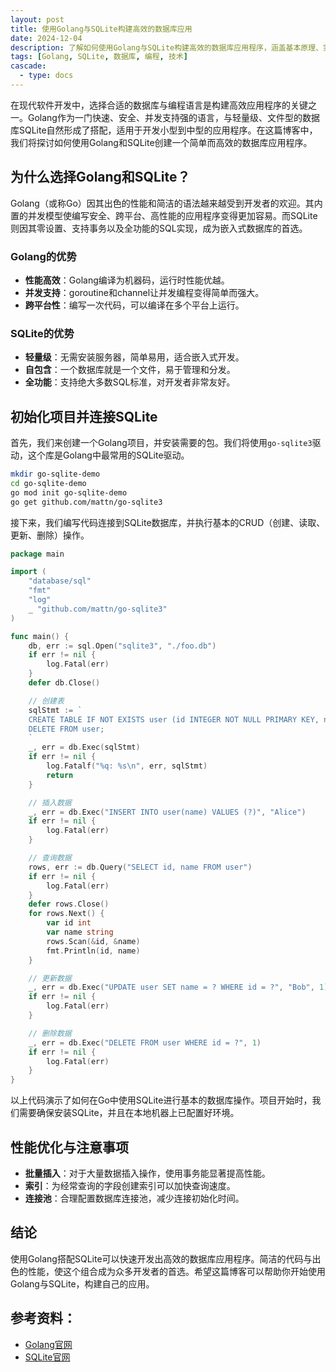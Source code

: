 ```yaml
---
layout: post
title: 使用Golang与SQLite构建高效的数据库应用
date: 2024-12-04
description: 了解如何使用Golang与SQLite构建高效的数据库应用程序，涵盖基本原理、实现步骤及性能优化。
tags: [Golang, SQLite, 数据库, 编程, 技术]
cascade:
  - type: docs
---
```


在现代软件开发中，选择合适的数据库与编程语言是构建高效应用程序的关键之一。Golang作为一门快速、安全、并发支持强的语言，与轻量级、文件型的数据库SQLite自然形成了搭配，适用于开发小型到中型的应用程序。在这篇博客中，我们将探讨如何使用Golang和SQLite创建一个简单而高效的数据库应用程序。

## 为什么选择Golang和SQLite？

Golang（或称Go）因其出色的性能和简洁的语法越来越受到开发者的欢迎。其内置的并发模型使编写安全、跨平台、高性能的应用程序变得更加容易。而SQLite则因其零设置、支持事务以及全功能的SQL实现，成为嵌入式数据库的首选。

### Golang的优势

- **性能高效**：Golang编译为机器码，运行时性能优越。
- **并发支持**：goroutine和channel让并发编程变得简单而强大。
- **跨平台性**：编写一次代码，可以编译在多个平台上运行。

### SQLite的优势

- **轻量级**：无需安装服务器，简单易用，适合嵌入式开发。
- **自包含**：一个数据库就是一个文件，易于管理和分发。
- **全功能**：支持绝大多数SQL标准，对开发者非常友好。

## 初始化项目并连接SQLite

首先，我们来创建一个Golang项目，并安装需要的包。我们将使用`go-sqlite3`驱动，这个库是Golang中最常用的SQLite驱动。

```bash
mkdir go-sqlite-demo
cd go-sqlite-demo
go mod init go-sqlite-demo
go get github.com/mattn/go-sqlite3
```

接下来，我们编写代码连接到SQLite数据库，并执行基本的CRUD（创建、读取、更新、删除）操作。

```go
package main

import (
	"database/sql"
	"fmt"
	"log"
	_ "github.com/mattn/go-sqlite3"
)

func main() {
	db, err := sql.Open("sqlite3", "./foo.db")
	if err != nil {
		log.Fatal(err)
	}
	defer db.Close()

	// 创建表
	sqlStmt := `
	CREATE TABLE IF NOT EXISTS user (id INTEGER NOT NULL PRIMARY KEY, name TEXT);
	DELETE FROM user;
	`
	_, err = db.Exec(sqlStmt)
	if err != nil {
		log.Fatalf("%q: %s\n", err, sqlStmt)
		return
	}

	// 插入数据
	_, err = db.Exec("INSERT INTO user(name) VALUES (?)", "Alice")
	if err != nil {
		log.Fatal(err)
	}

	// 查询数据
	rows, err := db.Query("SELECT id, name FROM user")
	if err != nil {
		log.Fatal(err)
	}
	defer rows.Close()
	for rows.Next() {
		var id int
		var name string
		rows.Scan(&id, &name)
		fmt.Println(id, name)
	}

	// 更新数据
	_, err = db.Exec("UPDATE user SET name = ? WHERE id = ?", "Bob", 1)
	if err != nil {
		log.Fatal(err)
	}

	// 删除数据
	_, err = db.Exec("DELETE FROM user WHERE id = ?", 1)
	if err != nil {
		log.Fatal(err)
	}
}
```

以上代码演示了如何在Go中使用SQLite进行基本的数据库操作。项目开始时，我们需要确保安装SQLite，并且在本地机器上已配置好环境。

## 性能优化与注意事项

- **批量插入**：对于大量数据插入操作，使用事务能显著提高性能。
- **索引**：为经常查询的字段创建索引可以加快查询速度。
- **连接池**：合理配置数据库连接池，减少连接初始化时间。

## 结论

使用Golang搭配SQLite可以快速开发出高效的数据库应用程序。简洁的代码与出色的性能，使这个组合成为众多开发者的首选。希望这篇博客可以帮助你开始使用Golang与SQLite，构建自己的应用。

## 参考资料：
- [Golang官网](https://golang.org)
- [SQLite官网](https://www.sqlite.org)
